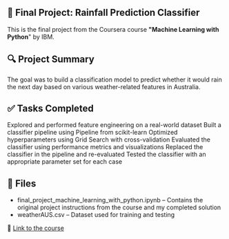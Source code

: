 ## 📝 Final Project: Rainfall Prediction Classifier
This is the final project from the Coursera course **"Machine Learning with Python**" by IBM.

## 🔍 Project Summary
The goal was to build a classification model to predict whether it would rain the next day based on various weather-related features in Australia.

## ✅ Tasks Completed
Explored and performed feature engineering on a real-world dataset
Built a classifier pipeline using Pipeline from scikit-learn
Optimized hyperparameters using Grid Search with cross-validation
Evaluated the classifier using performance metrics and visualizations
Replaced the classifier in the pipeline and re-evaluated
Tested the classifier with an appropriate parameter set for each case

## 📁 Files
- final_project_machine_learning_with_python.ipynb – Contains the original project instructions from the course and my completed solution
- weatherAUS.csv – Dataset used for training and testing

🔗 [Link to the course](https://www.coursera.org/learn/machine-learning-with-python)
